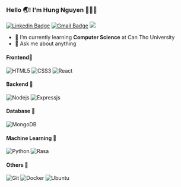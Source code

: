 ### Hello 🌏! I'm Hung Nguyen 👋🇻🇳
[![Linkedin Badge](https://img.shields.io/badge/-hungnguyen-blue?style=flat&logo=Linkedin&logoColor=white&link=https://www.linkedin.com/in/hungnguyen-cosc/)](https://www.linkedin.com/in/hungnguyen-cosc/)
[![Gmail Badge](https://img.shields.io/badge/-hungnguyen.cosc-c14438?style=flat&logo=Gmail&logoColor=white&link=mailto:hungnguyen.cosc@gmail.com)](mailto:hungnguyen.cosc@gmail.com)
![](https://komarev.com/ghpvc/?username=hungnguyen7&color=brightgreen)
- 🌱 I’m currently learning **Computer Science** at Can Tho University
- 💬 Ask me about anything
#### Frontend🤵
![HTML5](https://img.shields.io/badge/-HTML5-%23E44D27?style=flat-square&logo=html5&logoColor=ffffff)
![CSS3](https://img.shields.io/badge/-CSS3-%231572B6?style=flat-square&logo=css3)
![React](https://img.shields.io/badge/-React-%23282C34?style=flat-square&logo=react)
#### Backend 💓
![Nodejs](https://img.shields.io/badge/-Nodejs-black?style=flat-square&logo=Node.js)
![Expressjs](https://img.shields.io/badge/-Expressjs-black?style=flat-square&logo=express)
#### Database 🧠
![MongoDB](https://img.shields.io/badge/-MongoDB-black?style=flat-square&logo=mongodb)
#### Machine Learning 🤖
![Python](https://img.shields.io/badge/-Python-silver?style=flat-square&logo=python)
![Rasa](https://img.shields.io/badge/-rasa-silver?style=flat-square&logo=rasa)
#### Others 🧰
![Git](https://img.shields.io/badge/-Git-%23F05032?style=flat-square&logo=git&logoColor=%23ffffff)
![Docker](https://img.shields.io/badge/-Docker-181717?style=flat-square&logo=docker)
![Ubuntu](http://img.shields.io/badge/-Ubuntu-A81D33?style=flat-square&logo=ubuntu&logoColor=ffffff)
 <script src="https://tryhackme.com/badge/688631"></script>
